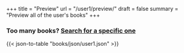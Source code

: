 +++
title = "Preview"
url = "/user1/preview/"
draft = false
summary = "Preview all of the user's books"
+++

### Too many books? [Search for a specific one](/user1/search/)
{{< json-to-table "books/json/user1.json" >}}




